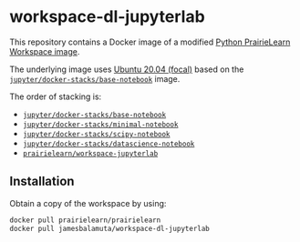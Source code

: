 # workspace-dl-jupyterlab

This repository contains a Docker image of a modified [Python PrairieLearn Workspace image](https://github.com/PrairieLearn/PrairieLearn/tree/d4b18e0ca301eb98bd90764e5f90892cea3841a1/workspaces/jupyterlab).

The underlying image uses [Ubuntu 20.04 (focal)](https://hub.docker.com/_/ubuntu/?tab=tags&name=focal) based on the [`jupyter/docker-stacks/base-notebook`](https://github.com/jupyter/docker-stacks/blob/main/base-notebook/Dockerfile#L6) image.

The order of stacking is: 

- [`jupyter/docker-stacks/base-notebook`](https://github.com/jupyter/docker-stacks/blob/main/base-notebook/Dockerfile)
- [`jupyter/docker-stacks/minimal-notebook`](https://github.com/jupyter/docker-stacks/blob/main/minimal-notebook/Dockerfile)
- [`jupyter/docker-stacks/scipy-notebook`](https://github.com/jupyter/docker-stacks/blob/main/scipy-notebook/Dockerfile)
- [`jupyter/docker-stacks/datascience-notebook`](https://github.com/jupyter/docker-stacks/blob/main/datascience-notebook/Dockerfile)
- [`prairielearn/workspace-jupyterlab`](https://github.com/PrairieLearn/PrairieLearn/tree/d4b18e0ca301eb98bd90764e5f90892cea3841a1/workspaces/jupyterlab)

## Installation

Obtain a copy of the workspace by using: 

```sh
docker pull prairielearn/prairielearn
docker pull jamesbalamuta/workspace-dl-jupyterlab
```
